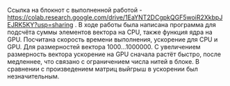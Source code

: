 Ссылка на блокнот с выполненной работой - https://colab.research.google.com/drive/1EaYNT2DCgpkQGF5woiR2XkbpJEJRK5KY?usp=sharing .
В ходе работы была написана программа для подсчёта суммы элементов вектора на CPU, также функция ядра на GPU.
Посчитана скорость времени выполнения, ускорение для CPU и GPU. Для размерностей вектора 1000...1000000.
С увеличением размерность вектора ускорение на GPU сначала растёт быстро, после медленнее, что связано с ограничением числа нитей в блоке.
В сравнении с произведением матриц выйгрыш в ускорении был незначительным.
